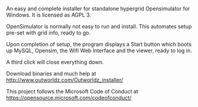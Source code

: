 An easy and complete installer for standalone hypergrid Opensimulator for Windows.  It is licensed as AGPL 3.

OpenSimulator is normally not easy to run and install. This automates setup pre-set with grid info, ready to go.

Upon completion of setup, the program displays a Start button which boots up MySQL, Opensim, the Wifi Web Interface and the viewer, ready to log in.  

A third click will close everything down.

Download binaries and much help at http://www.outworldz.com/Outworldz_installer/

This project follows the Microsoft Code of Conduct at https://opensource.microsoft.com/codeofconduct/

